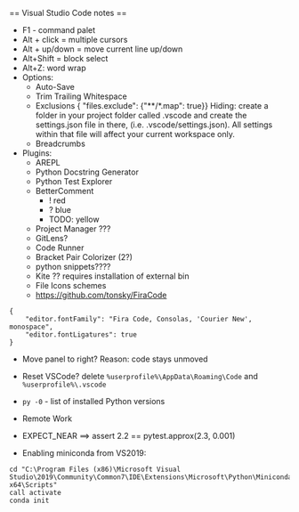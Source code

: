 == Visual Studio Code notes ==
* F1 - command palet
* Alt + click = multiple cursors
* Alt + up/down = move current line up/down
* Alt+Shift = block select
* Alt+Z: word wrap
* Options:
  * Auto-Save
  * Trim Trailing Whitespace
  * Exclusions  { "files.exclude": {"**/*.map": true}}
  Hiding: create a folder in your project folder called .vscode and create the settings.json file in there, (i.e. .vscode/settings.json). All settings within that file will affect your current workspace only.
  * Breadcrumbs
* Plugins:
  * AREPL
  * Python Docstring Generator
  * Python Test Explorer
  * BetterComment
    * ! red
    * ? blue
    * TODO: yellow
  * Project Manager ???
  * GitLens?
  * Code Runner
  * Bracket Pair Colorizer (2?)
  * python snippets????
  * Kite ?? requires installation of external bin
  * File Icons schemes
  * https://github.com/tonsky/FiraCode
```
{
    "editor.fontFamily": "Fira Code, Consolas, 'Courier New', monospace",
    "editor.fontLigatures": true
}
```

* Move panel to right? Reason: code stays unmoved
* Reset VSCode? delete ```%userprofile%\AppData\Roaming\Code``` and ```%userprofile%\.vscode```
* ```py -0``` - list of installed Python versions
* Remote Work
* EXPECT_NEAR ==> assert 2.2 == pytest.approx(2.3, 0.001)


* Enabling miniconda from VS2019:
```
cd "C:\Program Files (x86)\Microsoft Visual Studio\2019\Community\Common7\IDE\Extensions\Microsoft\Python\Miniconda\Miniconda3-x64\Scripts"
call activate
conda init
```